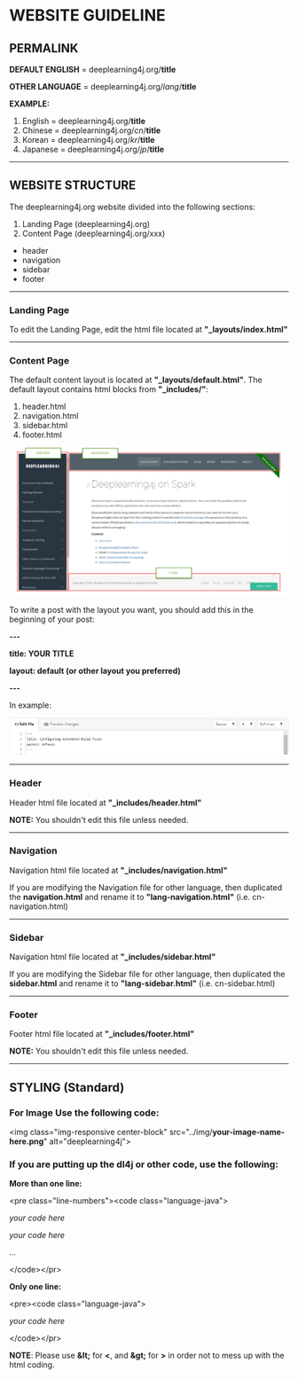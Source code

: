 # WEBSITE GUIDELINE

## PERMALINK

**DEFAULT ENGLISH** = deeplearning4j.org/**title**

**OTHER LANGUAGE** = deeplearning4j.org/*lang*/**title**

**EXAMPLE:**

1. English  = deeplearning4j.org/**title**
2. Chinese  = deeplearning4j.org/*cn*/**title**
3. Korean   = deeplearning4j.org/*kr*/**title**
4. Japanese = deeplearning4j.org/*jp*/**title**

---

## WEBSITE STRUCTURE

The deeplearning4j.org website divided into the following sections:

1. Landing Page (deeplearning4j.org)
2. Content Page (deeplearning4j.org/xxx)
  * header
  * navigation
  * sidebar
  * footer

---

### Landing Page

To edit the Landing Page, edit the html file located at **"_layouts/index.html"**

---

### Content Page

The default content layout is located at **"_layouts/default.html"**. The default layout contains html blocks from **"_includes/"**:

1. header.html
2. navigation.html
3. sidebar.html
4. footer.html


![WEBSITE LAYOUT](/img/website-layout.jpg)

To write a post with the layout you want, you should add this in the beginning of your post:

**---**

**title: YOUR TITLE**

**layout: default (or other layout you preferred)**

**---**

In example:

![MD LAYOUT](/img/sample-layout-theme.jpg)

---

### Header

Header html file located at **"_includes/header.html"**

**NOTE:** You shouldn't edit this file unless needed.

---

### Navigation

Navigation html file located at **"_includes/navigation.html"**

If you are modifying the Navigation file for other language, then duplicated the **navigation.html** and rename it to **"lang-navigation.html"** (i.e. cn-navigation.html)

---

### Sidebar

Navigation html file located at **"_includes/sidebar.html"**

If you are modifying the Sidebar file for other language, then duplicated the **sidebar.html** and rename it to **"lang-sidebar.html"** (i.e. cn-sidebar.html)

---

### Footer

Footer html file located at **"_includes/footer.html"**

**NOTE:** You shouldn't edit this file unless needed.

---

## STYLING (Standard)

### For Image Use the following code:

&lt;img class="img-responsive center-block" src="../img/**your-image-name-here.png**" alt="deeplearning4j"&gt;

### If you are putting up the dl4j or other code, use the following:

**More than one line:**

&lt;pre class="line-numbers"&gt;&lt;code class="language-java"&gt;

*your code here*

*your code here*

*...*

&lt;/code&gt;&lt;/pr&gt;



**Only one line:**

&lt;pre&gt;&lt;code class="language-java"&gt;

*your code here*

&lt;/code&gt;&lt;/pr&gt;

**NOTE**: Please use **&amp;lt;** for **&lt;**, and **&amp;gt;** for **&gt;** in order not to mess up with the html coding.
